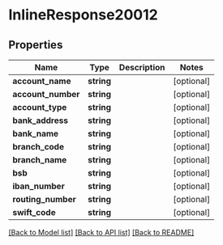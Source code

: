 # InlineResponse20012

## Properties
Name | Type | Description | Notes
------------ | ------------- | ------------- | -------------
**account_name** | **string** |  | [optional] 
**account_number** | **string** |  | [optional] 
**account_type** | **string** |  | [optional] 
**bank_address** | **string** |  | [optional] 
**bank_name** | **string** |  | [optional] 
**branch_code** | **string** |  | [optional] 
**branch_name** | **string** |  | [optional] 
**bsb** | **string** |  | [optional] 
**iban_number** | **string** |  | [optional] 
**routing_number** | **string** |  | [optional] 
**swift_code** | **string** |  | [optional] 

[[Back to Model list]](../../README.md#documentation-for-models) [[Back to API list]](../../README.md#documentation-for-api-endpoints) [[Back to README]](../../README.md)

